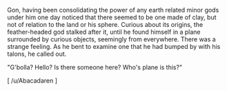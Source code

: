 Gon, having been consolidating the power of any earth related minor gods under him one day noticed that there seemed to be one made of clay, but not of relation to the land or his sphere.  Curious about its origins, the feather-headed god stalked after it, until he found himself in a plane surrounded by curious objects, seemingly from everywhere. There was a strange feeling. As he bent to examine one that he had bumped by with his talons, he called out.

"G'bolla? Hello? Is there someone here? Who's plane is this?"

\[ /u/Abacadaren \]